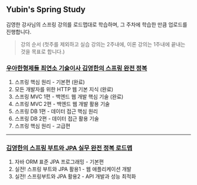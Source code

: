 ## Yubin's Spring Study
김영한 강사님의 스프링 강의를 로드맵대로 학습하며, 그 주차에 학습한 만큼 업로드를 진행합니다.
 
>강의 순서 (첫주를 제외하고 실습 강의는 2주내에, 이론 강의는 1주내에 끝내는 것을 목표로 합니다.)
### [우아한형제들 최연소 기술이사 김영한의 스프링 완전 정복](https://www.inflearn.com/roadmaps/373)
1. 스프링 핵심 원리 - 기본편 (완료)
2. 모든 개발자를 위한 HTTP 웹 기본 지식 (완료)
3. 스프링 MVC 1편 - 백엔드 웹 개발 핵심 기술 (완료)
4. 스프링 MVC 2편 - 백엔드 웹 개발 활용 기술 
5. 스프링 DB 1편 - 데이터 접근 핵심 원리
6. 스프링 DB 2편 - 데이터 접근 활용 기술
7. 스프링 핵심 원리 - 고급편

----
### [김영한의 스프링 부트와 JPA 실무 완전 정복 로드맵](https://www.inflearn.com/roadmaps/149)
1. 자바 ORM 표준 JPA 프로그래밍 - 기본편
2. 실전! 스프링 부트와 JPA 활용1 - 웹 애플리케이션 개발
3. 실전! 스프링부트와 JPA 활용2 - API 개발과 성능 최적화